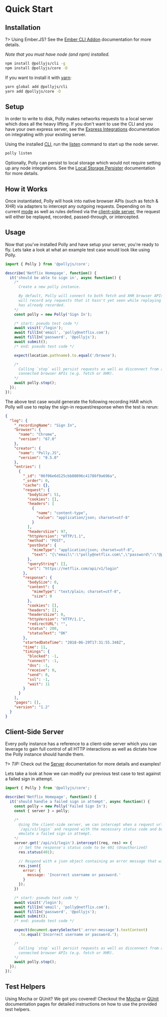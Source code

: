 # Quick Start

## Installation

?> Using Ember.JS? See the [Ember CLI Addon](frameworks/ember-cli) documentation for more details.

_Note that you must have node (and npm) installed._

```bash
npm install @pollyjs/cli -g
npm install @pollyjs/core -D
```

If you want to install it with [yarn](https://yarnpkg.com):

```bash
yarn global add @pollyjs/cli
yarn add @pollyjs/core -D
```

## Setup

In order to write to disk, Polly makes networks requests to a local server which
does all the heavy lifting. If you don't want to use the CLI and you have your
own express server, see the [Express Integrations](node-server/express-integrations)
documentation on integrating with your existing server.

Using the installed [CLI](cli/overview), run the [listen](cli/commands#listen)
command to start up the node server.

```bash
polly listen
```

Optionally, Polly can persist to local storage which would not require setting up
any node integrations. See the [Local Storage Persister](persisters/local-storage)
documentation for more details.

## How it Works

Once instantiated, Polly will hook into native browser APIs (such as fetch & XHR) via
adapters to intercept any outgoing requests. Depending on its current
[mode](configuration#mode) as well as rules defined via the
[client-side server](server/overview), the request will either be replayed, recorded,
passed-through, or intercepted.

## Usage

Now that you've installed Polly and have setup your server, you're ready to
fly. Lets take a look at what an example test case would look like using Polly.

```js
import { Polly } from '@pollyjs/core';

describe('Netflix Homepage', function() {
  it('should be able to sign in', async function() {
    /*
      Create a new polly instance.

      By default, Polly will connect to both fetch and XHR browser APIs and
      will record any requests that it hasn't yet seen while replaying ones it
      has already recorded.
    */
    const polly = new Polly('Sign In');

    /* start: pseudo test code */
    await visit('/login');
    await fillIn('email', 'polly@netflix.com');
    await fillIn('password', '@pollyjs');
    await submit();
    /* end: pseudo test code */

    expect(location.pathname).to.equal('/browse');

    /*
      Calling `stop` will persist requests as well as disconnect from any
      connected browser APIs (e.g. fetch or XHR).
    */
    await polly.stop();
  });
});
```

The above test case would generate the following recording HAR which Polly will
use to replay the sign-in request/response when the test is rerun:

```json
{
  "log": {
    "_recordingName": "Sign In",
    "browser": {
      "name": "Chrome",
      "version": "67.0"
    },
    "creator": {
      "name": "Polly.JS",
      "version": "0.5.0"
    },
    "entries": [
      {
        "_id": "06f06e6d125cbb80896c41786f9a696a",
        "_order": 0,
        "cache": {},
        "request": {
          "bodySize": 51,
          "cookies": [],
          "headers": [
            {
              "name": "content-type",
              "value": "application/json; charset=utf-8"
            }
          ],
          "headersSize": 97,
          "httpVersion": "HTTP/1.1",
          "method": "POST",
          "postData": {
            "mimeType": "application/json; charset=utf-8",
            "text": "{\"email\":\"polly@netflix.com\",\"password\":\"@pollyjs\"}"
          },
          "queryString": [],
          "url": "https://netflix.com/api/v1/login"
        },
        "response": {
          "bodySize": 0,
          "content": {
            "mimeType": "text/plain; charset=utf-8",
            "size": 0
          },
          "cookies": [],
          "headers": [],
          "headersSize": 0,
          "httpVersion": "HTTP/1.1",
          "redirectURL": "",
          "status": 200,
          "statusText": "OK"
        },
        "startedDateTime": "2018-06-29T17:31:55.348Z",
        "time": 11,
        "timings": {
          "blocked": -1,
          "connect": -1,
          "dns": -1,
          "receive": 0,
          "send": 0,
          "ssl": -1,
          "wait": 11
        }
      }
    ],
    "pages": [],
    "version": "1.2"
  }
}
```

## Client-Side Server

Every polly instance has a reference to a client-side server which you can leverage
to gain full control of all HTTP interactions as well as dictate how the Polly instance
should handle them.

?> _TIP:_ Check out the [Server](server/overview) documentation for more details and examples!

Lets take a look at how we can modify our previous test case to test against a
failed sign in attempt.

```js
import { Polly } from '@pollyjs/core';

describe('Netflix Homepage', function() {
  it('should handle a failed sign in attempt', async function() {
    const polly = new Polly('Failed Sign In');
    const { server } = polly;

    /*
      Using the client-side server, we can intercept when a request url matches
      `/api/v1/login` and respond with the necessary status code and body to
      emulate a failed sign in attempt.
    */
    server.get('/api/v1/login').intercept((req, res) => {
      // Set the response's status code to be 401 (Unauthorized)
      res.status(401);

      // Respond with a json object containing an error message that will be shown
      res.json({
        error: {
          message: 'Incorrect username or password.'
        }
      });
    })

    /* start: pseudo test code */
    await visit('/login');
    await fillIn('email', 'polly@netflix.com');
    await fillIn('password', '@pollyjs');
    await submit();
    /* end: pseudo test code */

    expect(document.querySelector('.error-message').textContent)
      .to.equal('Incorrect username or password.');

    /*
      Calling `stop` will persist requests as well as disconnect from any
      connected browser APIs (e.g. fetch or XHR).
    */
    await polly.stop();
  });
});
```

## Test Helpers

Using Mocha or QUnit? We got you covered! Checkout the [Mocha](test-helpers/mocha) or
[QUnit](test-helpers/qunit) documentation pages for detailed instructions
on how to use the provided test helpers.
